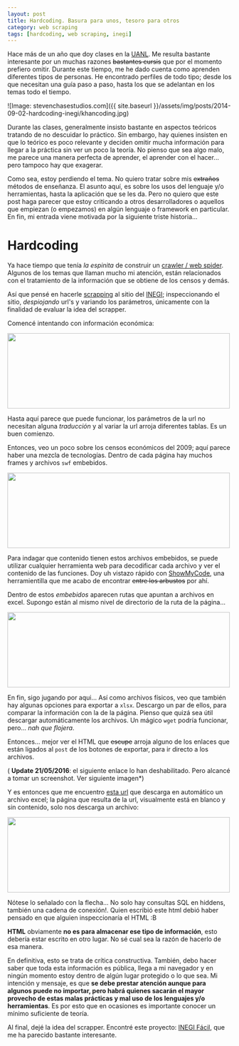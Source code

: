 ```yaml
---
layout: post
title: Hardcoding. Basura para unos, tesoro para otros
category: web scraping
tags: [hardcoding, web scraping, inegi]
---
```


Hace más de un año que doy clases en la [UANL](http://www.uanl.mx/). Me resulta bastante interesante por un muchas razones <del>bastantes cursis</del> que por el momento prefiero omitir. Durante este tiempo, me he dado cuenta como aprenden diferentes tipos de personas. He encontrado perfiles de todo tipo; desde los que necesitan una guía paso a paso, hasta los que se adelantan en los temas todo el tiempo.

![Image: stevenchasestudios.com]({{ site.baseurl }}/assets/img/posts/2014-09-02-hardcoding-inegi/khancoding.jpg)

Durante las clases, generalmente insisto bastante en aspectos teóricos tratando de no descuidar lo práctico. Sin embargo, hay quienes insisten en que lo teórico es poco relevante y deciden omitir mucha información para llegar a la práctica sin ver un poco la teoría. No pienso que sea algo malo, me parece una manera perfecta de aprender, el aprender con el hacer... pero tampoco hay que exagerar.

Como sea, estoy perdiendo el tema. No quiero tratar sobre mis <del>extraños</del> métodos de enseñanza. El asunto aquí, es sobre los usos del lenguaje y/o herramientas, hasta la aplicación que se les da. Pero no quiero que este post haga parecer que estoy criticando a otros desarrolladores o aquellos que empiezan (o empezamos) en algún lenguaje o framework en particular. En fin, mi entrada viene motivada por la siguiente triste historia...

# Hardcoding

Ya hace tiempo que tenía *la espinita* de construir un [crawler / web spider](http://en.wikipedia.org/wiki/Web_crawler). Algunos de los temas que llaman mucho mi atención, están relacionados con el tratamiento de la información que se obtiene de los censos y demás.

Así que pensé en hacerle [scrapping](http://en.wikipedia.org/wiki/Web_scraping) al sitio del [INEGI](http://www.inegi.org.mx/); inspeccionando el sitio, *despiojando* url's y variando los parámetros, únicamente con la finalidad de evaluar la idea del scrapper.

Comencé intentando con información económica:

<a href="{{ site.baseurl }}/assets/img/posts/2014-09-02-hardcoding-inegi/inegi01.png" target="_blank"><img src="{{ site.baseUrl }}/assets/img/posts/2014-09-02-hardcoding-inegi/inegi01.png" width="500" height="169" /></a>

Hasta aquí parece que puede funcionar, los parámetros de la url no necesitan alguna *traducción* y al variar la url arroja diferentes tablas. Es un buen comienzo.

Entonces, veo un poco sobre los censos económicos del 2009; aquí parece haber una mezcla de tecnologías. Dentro de cada página hay muchos frames y archivos `swf` embebidos.

<a href="{{ site.baseUrl }}/assets/img/posts/2014-09-02-hardcoding-inegi/inegi02.png" target="_blank"><img src="{{ site.baseUrl }}/assets/img/posts/2014-09-02-hardcoding-inegi/inegi02.png" width="500" height="169" /></a>

Para indagar que contenido tienen estos archivos embebidos, se puede utilizar cualquier herramienta web para decodificar cada archivo y ver el contenido de las funciones. Doy uh vistazo rápido con [ShowMyCode](http://www.showmycode.com/), una herramientilla que me acabo de encontrar <del>entre los arbustos</del> por ahí.

Dentro de estos *embebidos* aparecen rutas que apuntan a archivos en excel. Supongo están al mismo nivel de directorio de la ruta de la página...

<a href="{{ site.baseUrl }}/assets/img/posts/2014-09-02-hardcoding-inegi/inegi03.png" target="_blank"><img src="{{ site.baseUrl }}/assets/img/posts/2014-09-02-hardcoding-inegi/inegi03.png" width="500" height="169" /></a>

En fin, sigo jugando por aqui... Así como archivos físicos, veo que también hay algunas opciones para exportar a `xlsx`. Descargo un par de ellos, para comparar la información con la de la página. Pienso que quizá sea útil descargar automáticamente los archivos. Un mágico `wget` podría funcionar, pero... *nah que flojera*.

Entonces... mejor ver el HTML que <del>escupe</del> arroja alguno de los enlaces que están ligados al `post` de los botones de exportar, para ir directo a los archivos.

( **Update 21/05/2016**: el siguiente enlace lo han deshabilitado. Pero alcancé a tomar un screenshot. Ver siguiente imagen*)

Y es entonces que me encuentro [esta url](http://www.inegi.org.mx/est/contenidos/espanol/proyectos/censos/ce2009/saic/exportar.asp?Cuadro=INEGI.+Censos+Econ%C3%B3micos+2009.+Resultados+definitivos&amp;Censo=2009&amp;Nacional=&amp;vcampo=H001A&amp;Sector=23&amp;c=17166&amp;Genera=1&amp;formato=Hoja+de+C%C3%A1lculo+Excel%28.xls%29&amp;Modelo=SCIAN&amp;Grupo=AA&amp;Municipio=01001) que descarga en automático un archivo excel; la página que resulta de la url, visualmente está en blanco y sin contenido, solo nos descarga un archivo:

<a href="{{ site.baseUrl }}/assets/img/posts/2014-09-02-hardcoding-inegi/inegi04.png" target="_blank"><img src="{{ site.baseUrl }}/assets/img/posts/2014-09-02-hardcoding-inegi/inegi04.png" width="500" height="169" /></a>

Nótese lo señalado con la flecha... No solo hay consultas SQL en hiddens, también una cadena de conexión!. Quien escribió este html debió haber pensado en que alguien inspeccionaría el HTML :B

**HTML** obviamente **no es para almacenar ese tipo de información**, esto debería estar escrito en otro lugar. No sé cual sea la razón de hacerlo de esa manera.

En definitiva, esto se trata de crítica constructiva. También, debo hacer saber que toda esta información es pública, llega a mi navegador y en ningún momento estoy dentro de algún lugar protegido o lo que sea. Mi intención y mensaje, es que **se debe prestar atención aunque para algunos puede no importar, pero habrá quienes sacarán el mayor provecho de estas malas prácticas y mal uso de los lenguajes y/o herramientas**. Es por esto que en ocasiones es importante conocer un mínimo suficiente de teoría.

Al final, dejé la idea del scrapper. Encontré este proyecto: [INEGI Fácil](http://inegifacil.com/), que me ha parecido bastante interesante.
